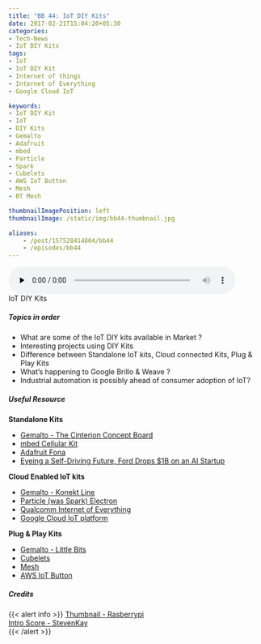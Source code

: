 ```yaml
---
title: "BB 44: IoT DIY Kits"
date: 2017-02-21T15:04:20+05:30
categories:
- Tech-News
- IoT DIY Kits
tags:
- IoT
- IoT DIY Kit
- Internet of things
- Internet of Everything
- Google Cloud IoT

keywords:
- IoT DIY Kit
- IoT
- DIY Kits
- Gemalto
- Adafruit
- mbed
- Particle
- Spark
- Cubelets
- AWS IoT Button
- Mesh
- BT Mesh

thumbnailImagePosition: left
thumbnailImage: /static/img/bb44-thumbnail.jpg

aliases:
    - /post/157528414804/bb44
    - /episodes/bb44
---
```

<audio controls="controls" controls style="width: 450px;" preload="none" id="audio_player"><source  src='http://bangalorebits.s3.amazonaws.com/2017/BB_EP44_2017-08.mp3' type="audio/mp3">  </audio>
<BR>
IoT DIY Kits
<!--more-->
##### Topics in order
- What are some of the IoT DIY kits available in Market ?
- Interesting projects using DIY Kits
- Difference between Standalone IoT kits, Cloud connected Kits, Plug & Play Kits
- What’s happening to Google Brillo & Weave ?
- Industrial automation is possibly ahead of consumer adoption of IoT?

##### Useful Resource
**Standalone Kits**

*   [Gemalto - The Cinterion Concept Board]( http://www.gemalto.com/m2m/development/cinterion-concept-board)
*   [mbed Cellular Kit](  https://www.u-blox.com/en/product/c027?utm_source=en%2Fc027-internet-of-things-starter-kit.html)
*   [Adafruit Fona]( https://www.wired.com/2017/02/california-dmv-autonomous-car-disengagement/)
*   [Eyeing a Self-Driving Future, Ford Drops $1B on an AI Startup](https://learn.adafruit.com/adafruit-fona-mini-gsm-gprs-cellular-phone-module/overview)

**Cloud Enabled IoT kits**

*   [Gemalto - Konekt Line]( https://hologram.io)
*   [Particle (was Spark) Electron](https://www.particle.io)
*   [Qualcomm Internet of Everything](https://developer.qualcomm.com/hardware/iot-cellular-dev)
*   [Google Cloud IoT platform](https://cloud.google.com/solutions/iot/kit/)

**Plug & Play Kits**

*   [Gemalto - Little Bits]( http://littlebits.cc)
*   [Cubelets](https://www.modrobotics.com/cubelets/)
*   [Mesh](http://meshprj.com/en/)
*   [AWS IoT Button](https://aws.amazon.com/iotbutton/)

##### Credits

{{< alert info  >}}
  [Thumbnail - Rasberrypi ](raspberrypi.org) <BR>
  [Intro Score - StevenKay](https://plus.google.com/+StevenKay_Detachment)<BR>
{{< /alert >}}
